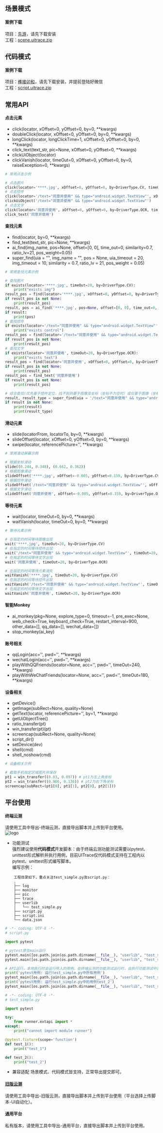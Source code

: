 ## 场景模式
#### 案例下载
项目：[先游](https://gamer.qq.com/)，请先下载安装  
工程：[scene.uitrace.zip](https://raw.githubusercontent.com/uitrace/doc/gh-pages/tutorial/scene.uitrace.zip)

## 代码模式
#### 案例下载
项目：[榫接卯和](https://zhuimeng.qq.com/webplat/info/news_version3/36752/36753/36754/36777/36892/m21258/201809/760840.shtml)，请先下载安装，并提前登陆好微信  
工程：[script.uitrace.zip](https://raw.githubusercontent.com/uitrace/doc/gh-pages/tutorial/script.uitrace.zip)

## 常用API
#### 点击元素
+ <a target="_blank">click(locator, xOffset=0, yOffset=0, by=0, **kwargs)</a>
+ <a target="_blank">doubleClick(locator, xOffset=0, yOffset=0, by=0, **kwargs)</a>
+ <a target="_blank">longClick(locator, longClickTime=1, xOffset=0, yOffset=0, by=0, **kwargs)</a>
+ <a target="_blank">click_text(text_str, pic=None, xOffset=0, yOffset=0, **kwargs)</a>
+ <a target="_blank">clickUiObject(locator)</a>
+ <a target="_blank">clickVanish(locator, timeOut=0, xOffset=0, yOffset=0, by=0, raiseException=0, **kwargs)</a>

``` python
# 常用点击示例

# 点击图片 
click(locator='****.jpg', xOffset=0, yOffset=0, by=DriverType.CV, timeOut=20)
# 点击控件
click(locator='/text="同意并使用" && type="android.widget.TextView"', xOffset=0, yOffset=0, by=DriverType.UIAUTOMATOR, timeOut=20)
clickUiObject('/text="同意并使用" && type="android.widget.TextView"')
# 点击文字
click(locator='同意并使用', xOffset=0, yOffset=0, by=DriverType.OCR, timeOut=20)
click_text('同意并使用')
```

#### 查找元素
+ <a target="_blank">find(locator, by=0, **kwargs)</a>
+ <a target="_blank">find_text(text_str, pic=None, **kwargs)</a>
+ <a target="_blank">ai_find(img_name, pos=None, offset=[0, 0], time_out=0, similarity=0.7, ratio_lv=21, pos_weight=0.05)</a>
+ <a target="_blank">super_find(uia = "", img_name = "", pos = None, uia_timeout = 20, img_timeout = 10, similarity = 0.7, ratio_lv = 21, pos_weight = 0.05)</a>

``` python
# 常用查找元素示例

# 查找图片 
if exists(locator='****.jpg', timeOut=20, by=DriverType.CV):
    print("exists img")
result_pos = find(locator='****.jpg', xOffset=0, yOffset=0, by=DriverType.CV, timeOut=20)
if result_pos is not None:
    print(result_pos)
result, pos = ai_find('****.jpg', pos=None, offset=[0, 0], time_out=0, similarity=0.7, ratio_lv=21, pos_weight=0.05)
if result:
    print(pos)
# 查找控件
if exists(locator='/text="同意并使用" && type="android.widget.TextView"', timeOut=20, by=DriverType.UIAUTOMATOR):
    print("exists control")
result_pos = find(locator='/text="同意并使用" && type="android.widget.TextView"', xOffset=0, yOffset=0, by=DriverType.UIAUTOMATOR, timeOut=20)
if result_pos is not None:
    print(result_pos)
# 查找文字
if exists(locator='同意并使用', timeOut=20, by=DriverType.OCR):
    print("exists text")
result_pos = find(locator='同意并使用', xOffset=0, yOffset=0, by=DriverType.OCR, timeOut=20)
if result_pos is not None:
    print(result_pos)
result_pos = find_text('同意并使用')
if result_pos is not None:
    print(result_pos)

# 综合查找(优先基于控件定位，找不到则基于图像及坐标（坐标不为空时）或仅基于图像（坐标为空时）定位)
result, result_type = super_find(uia = '/text="同意并使用" && type="android.widget.TextView"', img_name = '****.jpg', pos = (0.1, 0.5), uia_timeout = 20, img_timeout = 10, similarity = 0.7, ratio_lv = 21, pos_weight = 0.05)
if result is not None:
    print(result)
    print(result_type)
```

#### 滑动元素
+ <a target="_blank">slide(locatorFrom, locatorTo, by=0, **kwargs)</a>
+ <a target="_blank">slideOffset(locator, xOffset=0, yOffset=0, by=0, **kwargs)</a>
+ <a target="_blank">swipe(locator, referencePicture='', **kwargs)</a>

``` python
# 常用滑动屏幕示例

# 根据坐标滑动 
slide((0.244, 0.348), (0.662, 0.362))
# 根据图像滑动
slideOffset('****.jpg', xOffset=-0.005, yOffset=0.159, by=DriverType.CV)
# 根据控件滑动
slideOffset('/text="同意并使用" && type="android.widget.TextView"', xOffset=-0.005, yOffset=0.159, by=DriverType.UIAUTOMATOR)
# 根据文字滑动
slideOffset('同意并使用', xOffset=-0.005, yOffset=0.159, by=DriverType.OCR)
```

#### 等待元素
+ <a target="_blank">wait(locator, timeOut=0, by=0, **kwargs)</a>
+ <a target="_blank">waitVanish(locator, timeOut=0, by=0, **kwargs)</a>

``` python
# 等待元素示例

# 在指定的时间等待图像出现 
wait('****.jpg', timeOut=20, by=DriverType.CV)
# 在指定的时间等待控件出现 
wait('/text="同意并使用" && type="android.widget.TextView"', timeOut=20, by=DriverType.UIAUTOMATOR)
# 在指定的时间等待文字出现 
wait('同意并使用', timeOut=20, by=DriverType.OCR)

# 在指定的时间等待元素消失 
waitVanish('****.jpg', timeOut=20, by=DriverType.CV)
# 在指定的时间等待控件出现 
waitVanish('/text="同意并使用" && type="android.widget.TextView"', timeOut=20, by=DriverType.UIAUTOMATOR)
# 在指定的时间等待文字出现 
waitVanish('同意并使用', timeOut=20, by=DriverType.OCR)
```


#### 智能Monkey
+ <a target="_blank">ai_monkey(pkg=None, explore_type=0, timeout=-1, pre_exec=None, web_check=True, keyboard_check=True, restart_interval=900, other_data=[], qq_data=[], wechat_data=[])</a>
+ <a target="_blank">stop_monkey(ai_key)</a>

#### 账号相关
+ <a target="_blank">qqLogin(acc='', pwd='', **kwargs)</a>
+ <a target="_blank">wechatLogin(acc='', pwd='', **kwargs)</a>
+ <a target="_blank">playWithQQFriends(locator=None, acc='', pwd='', timeOut=240, **kwargs)</a>
+ <a target="_blank">playWithWeChatFriends(locator=None, acc='', pwd='', timeOut=180, **kwargs)</a>

#### 设备相关
+ getDevice()
+ getImage(subRect=None, quality=None)
+ getText(locator, referencePicture='', by=1, **kwargs)
+ getUiObjectTree()
+ ratio_transfer(pt)
+ win_transfer(pt)(pt)
+ screencap(subRect=None, quality=None)
+ script_dir()
+ setDevice(dev)
+ shell(cmd)
+ shell_noshow(cmd)

``` python
# 设备相关示例

# 截取手机指定区域图片并保存
pt1 = win_transfer((0.03, 0.097)) # pt1为左上角坐标
pt2 = win_transfer((0.966, 0.136)) # pt2为右下角坐标
screencap(subRect=(pt1[0], pt1[1], pt2[0], pt2[1]))
```



## 平台使用
#### 终端云测
请使用工具中导出-终端云测，直接导出脚本并上传到平台使用。  
![logo](./package.jpg ':size=122x175')   
+ 功能测试  
强烈建议使用**代码模式**开发脚本：由于终端云测功能测试需要以pytest、unittest形式解析并执行用例，目前UITrace仅代码模式支持在工程内以pytest、unittest形式编写脚本。  
编写示例：

```
    工程目录如下，重点关注test_simple.py及script.py：
    .
    ├── log
    ├── monitor
    ├── pic
    ├── trace
    ├── userlib
    │   └── test_simple.py
    ├── script.py
    ├── script.ini
    └── data.json
```

```python
# -*- coding: UTF-8 -*-
# script.py

import pytest

# pytest原生main运行
pytest.main([os.path.join(os.path.dirname(__file__), "userlib", "test_simple.py")])
pytest.main([os.path.join(os.path.dirname(__file__), "userlib", "test_simple.py::test_2")])

# API运行，本地执行时会运行传入的用例，在终端云测的功能测试运行时，会执行功能测试中选择的用例
print('pytest用例: 运行test_simple.py中所有用例')
pytest_main([os.path.join(os.path.dirname(__file__), "userlib", "test_simple.py")])
print('pytest用例: 运行test_simple.py中的用例test_2')
pytest_main([os.path.join(os.path.dirname(__file__), "userlib", "test_simple.py::test_2")])
```

```python
# -*- coding: UTF-8 -*-
# test_simple.py

import pytest

try:
    from runner.extapi import *
except:
    print("cannot import module runner")

@pytest.fixture(scope='function')
def test_1():
    print("test_1")

def test_2():
    print("test_2")
```

+ 兼容适配
场景模式、代码模式皆支持，正常导出提交即可。

#### [旧版云测](https://wetest.qq.com/console/cloud?menu=autotest)
请使用工具中导出-旧版云测，直接导出脚本并上传到平台使用（平台选择上传脚本-UI自动化）。

#### 通用平台
私有版本，请使用工具中导出-通用平台，直接导出脚本并上传到平台使用。